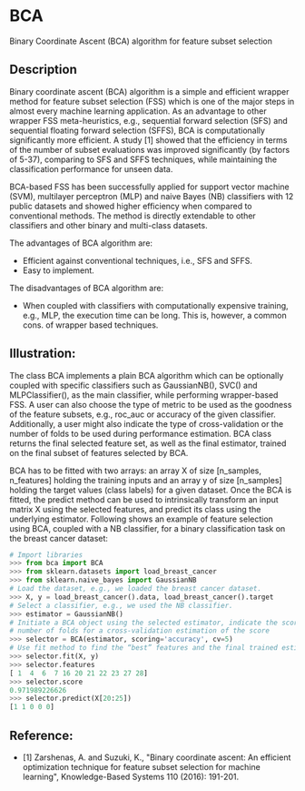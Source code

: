 # BCA
Binary Coordinate Ascent (BCA) algorithm for feature subset selection

## Description
Binary coordinate ascent (BCA) algorithm is a simple and efficient wrapper method for feature subset selection (FSS) which is one of the major steps in almost every machine learning application. As an advantage to other wrapper FSS meta-heuristics, e.g., sequential forward selection (SFS) and sequential floating forward selection (SFFS), BCA is computationally significantly more efficient. A study [1] showed that the efficiency in terms of the number of subset evaluations was improved significantly (by factors of 5-37), comparing to SFS and SFFS techniques, while maintaining the classification performance for unseen data.

BCA-based FSS has been successfully applied for support vector machine (SVM), multilayer perceptron (MLP) and naive Bayes (NB) classifiers with 12 public datasets and showed higher efficiency when compared to conventional methods. The method is directly extendable to other classifiers and other binary and multi-class datasets.

The advantages of BCA algorithm are:
- Efficient against conventional techniques, i.e., SFS and SFFS.
- Easy to implement.

The disadvantages of BCA algorithm are:
- When coupled with classifiers with computationally expensive training, e.g., MLP, the execution time can be long. This is, however, a common cons. of wrapper based techniques. 

## Illustration:

The class BCA implements a plain BCA algorithm which can be optionally coupled with specific classifiers such as GaussianNB(), SVC() and MLPClassifier(), as the main classifier, while performing wrapper-based FSS. A user can also choose the type of metric to be used as the goodness of the feature subsets, e.g., roc_auc or accuracy of the given classifier. Additionally, a user might also indicate the type of cross-validation or the number of folds to be used during performance estimation. BCA class returns the final selected feature set, as well as the final estimator, trained on the final subset of features selected by BCA.

BCA has to be fitted with two arrays: an array X of size [n_samples, n_features] holding the training inputs and an array y of size [n_samples] holding the target values (class labels) for a given dataset. Once the BCA is fitted, the predict method can be used to intrinsically transform an input matrix X using the selected features, and predict its class using the underlying estimator. Following shows an example of feature selection using BCA, coupled with a NB classifier, for a binary classification task on the breast cancer dataset:

```python
# Import libraries 
>>> from bca import BCA
>>> from sklearn.datasets import load_breast_cancer
>>> from sklearn.naive_bayes import GaussianNB
# Load the dataset, e.g., we loaded the breast cancer dataset.
>>> X, y = load_breast_cancer().data, load_breast_cancer().target
# Select a classifier, e.g., we used the NB classifier. 
>>> estimator = GaussianNB()
# Initiate a BCA object using the selected estimator, indicate the scoring metric and also the 
# number of folds for a cross-validation estimation of the score
>>> selector = BCA(estimator, scoring='accuracy', cv=5)
# Use fit method to find the “best” features and the final trained estimator
>>> selector.fit(X, y)
>>> selector.features
[ 1  4  6  7 16 20 21 22 23 27 28]
>>> selector.score
0.971989226626
>>> selector.predict(X[20:25])
[1 1 0 0 0]
```

## Reference:
- [1] Zarshenas, A. and Suzuki, K., "Binary coordinate ascent: An efficient optimization technique for feature subset selection for machine learning", Knowledge-Based Systems 110 (2016): 191-201.
 


